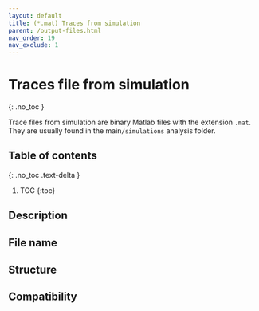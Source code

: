 ```yaml
---
layout: default
title: (*.mat) Traces from simulation
parent: /output-files.html
nav_order: 19
nav_exclude: 1
---
```



# Traces file from simulation
{: .no_toc }

Trace files from simulation are binary Matlab files with the extension `.mat`. They are usually found in the main`/simulations` analysis folder.

## Table of contents
{: .no_toc .text-delta }

1. TOC
{:toc}

## Description

## File name

## Structure

## Compatibility
